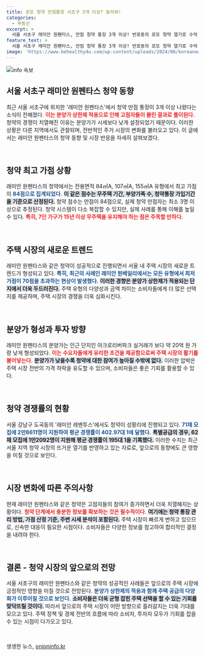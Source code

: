 ```yaml
---
title: 로또 청약 만점통장 서초구 3개 이상? 놀라워!
categories:
  - 부동산
excerpt: >
  서울 서초구 래미안 원펜타스, 만점 청약 통장 3개 이상! 반포동의 로또 청약 열기로 수억 시세 차익 기대. 분양가 하한제로 고점자 몰리며 뜨거운 경쟁률 기록.  이 기회를 놓치지 마세요!
feature_text: >
  서울 서초구 래미안 원펜타스, 만점 청약 통장 3개 이상! 반포동의 로또 청약 열기로 수억 시세 차익 기대. 분양가 하한제로 고점자 몰리며 뜨거운 경쟁률 기록.  이 기회를 놓치지 마세요!
image: 'https://www.behealthy4u.com/wp-content/uploads/2024/06/koreanews.jpg'
---
```


<p><img src="https://www.behealthy4u.com/wp-content/uploads/2024/06/koreanews.jpg" alt="info 속보" /></p>

<h2 data-ke-size="size26">서울 서초구 래미안 원펜타스 청약 동향</h2>

<p data-ke-size="size16">최근 서울 서초구에 위치한 '래미안 원펜타스'에서 청약 만점 통장이 3개 이상 나왔다는 소식이 전해졌다. <b><span style="color: #ee2323;">이는 분양가 상한제 적용으로 인해 고점자들이 몰린 결과로 풀이된다.</span></b> 청약의 경쟁이 치열해진 이유는 분양가가 시세보다 낮게 설정되었기 때문이다. 이러한 상황은 다른 지역에서도 관찰되며, 전반적인 주거 시장의 변화를 불러오고 있다. 이 글에서는 래미안 원펜타스의 청약 동향 및 시장 반응을 자세히 살펴보겠다. </p>

<p data-ke-size="size16">&nbsp;</p>

<h2 data-ke-size="size26">청약 최고 가점 상황</h2>

<p data-ke-size="size16">래미안 원펜타스의 청약에서는 전용면적 84㎡A, 107㎡A, 155㎡A 유형에서 최고 가점이 <b><span style="color: #1a5490;">84점으로 집계되었다.</span></b> <b><span style="background-color: #21538527;">이 같은 점수는 무주택 기간, 부양가족 수, 청약통장 가입기간을 기준으로 산정된다.</span></b> 청약 점수는 만점이 84점으로, 실제 청약 만점자는 최소 3명 이상으로 추정된다. 청약 시스템이 다소 복잡할 수 있지만, 실제 사례를 통해 이해를 높일 수 있다. <b><span style="color: #ee2323;">특히, 7인 가구가 15년 이상 무주택을 유지해야 하는 점은 주목할 만하다.</span></b></p>

<p data-ke-size="size16">&nbsp;</p>

<h2 data-ke-size="size26">주택 시장의 새로운 트렌드</h2>

<p data-ke-size="size16">래미안 원펜타스와 같은 청약이 성공적으로 진행되면서 서울 내 주택 시장의 새로운 트렌드가 형성되고 있다. <b><span style="color: #1a5490;">특히, 최근의 사례인 래미안 원베일리에서는 모든 유형에서 최저 가점이 70점을 초과하는 현상이 발생했다.</span></b> <b><span style="background-color: #21538527;">이러한 경향은 분양가 상한제가 적용되는 단지에서 더욱 두드러진다.</span></b> 주택 유형의 다양성과 금액 차이는 소비자들에게 더 많은 선택지를 제공하며, 주택 시장의 경쟁을 더욱 심화시킨다.</p>

<p data-ke-size="size16">&nbsp;</p>

<h2 data-ke-size="size26">분양가 형성과 투자 방향</h2>

<p data-ke-size="size16">래미안 원펜타스의 분양가는 인근 단지인 아크로리버파크 실거래가 보다 약 20억 원 가량 낮게 형성되었다. <b><span style="color: #ee2323;">이는 수요자들에게 유리한 조건을 제공함으로써 주택 시장의 활기를 불어넣는다.</span></b> <b><span style="background-color: #21538527;">분양가가 낮을수록 청약에 대한 참여가 높아질 수밖에 없다.</span></b> 이러한 압박은 주택 시장 전반의 가격 하락을 유도할 수 있으며, 소비자들은 좋은 기회를 활용할 수 있다.</p>

<p data-ke-size="size16">&nbsp;</p>

<h2 data-ke-size="size26">청약 경쟁률의 현황</h2>

<p data-ke-size="size16">서울 강남구 도곡동의 '래미안 레벤투스'에서도 청약이 성황리에 진행되고 있다. <b><span style="color: #1a5490;">71채 모집에 2만8611명이 지원하여 평균 경쟁률이 402.97대 1에 달했다.</span></b> <b><span style="background-color: #21538527;">특별공급의 경우, 62채 모집에 1만2092명이 지원해 평균 경쟁률이 195대 1을 기록했다.</span></b> 이러한 수치는 최근 서울 지역 청약 시장의 뜨거운 열기를 반영하고 있는 자료로, 앞으로의 동향에도 큰 영향을 미칠 것으로 보인다.</p>

<p data-ke-size="size16">&nbsp;</p>

<h2 data-ke-size="size26">시장 변화에 따른 주의사항</h2>

<p data-ke-size="size16">현재 래미안 원펜타스와 같은 청약은 고점자들의 참여가 증가하면서 더욱 치열해지는 상황이다. <b><span style="color: #ee2323;">청약 단계에서 충분한 정보를 확보하는 것은 필수적이다.</span></b> <b><span style="background-color: #21538527;">여기에는 청약 통장 관리 방법, 가점 산정 기준, 주변 시세 분석이 포함된다.</span></b> 주택 시장이 빠르게 변하고 있으므로, 신속한 대응이 필요한 시점이다. 소비자들은 다양한 정보를 참고하여 합리적인 결정을 내려야 한다.</p>

<p data-ke-size="size16">&nbsp;</p>

<h2 data-ke-size="size26">결론 - 청약 시장의 앞으로의 전망</h2>

<p data-ke-size="size16">서울 서초구의 래미안 원펜타스와 같은 청약의 성공적인 사례들은 앞으로의 주택 시장에 긍정적인 영향을 미칠 것으로 전망된다. <b><span style="color: #1a5490;">분양가 상한제의 적용과 함께 주택 공급의 다양화가 이루어질 것으로 보인다.</span></b> <b><span style="background-color: #21538527;">소비자들은 더욱 균형 잡힌 주택 선택을 할 수 있는 기회를 맞닥뜨릴 것이다.</span></b> 따라서 앞으로의 주택 시장이 어떤 방향으로 흘러갈지는 더욱 기대를 모으고 있다. 주택 정책 및 경제 전반의 흐름에 따라 소비자, 투자자 모두가 기회를 잡을 수 있는 시점이 다가오고 있다.</p>

<p data-ke-size="size16">&nbsp;</p>
생생한 뉴스, <a href="https://onioninfo.kr" rel="dofollow">onioninfo.kr</a>


